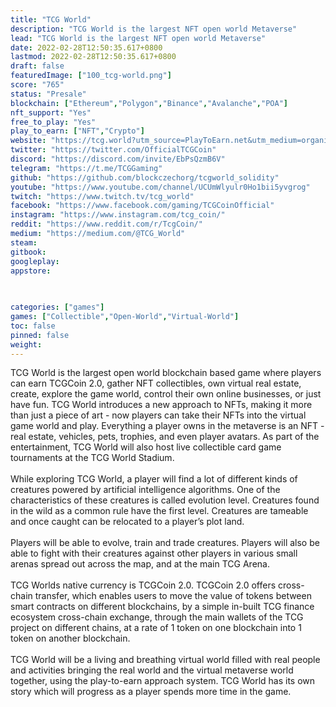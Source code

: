 ```yaml
---
title: "TCG World"
description: "TCG World is the largest NFT open world Metaverse"
lead: "TCG World is the largest NFT open world Metaverse"
date: 2022-02-28T12:50:35.617+0800
lastmod: 2022-02-28T12:50:35.617+0800
draft: false
featuredImage: ["100_tcg-world.png"]
score: "765"
status: "Presale"
blockchain: ["Ethereum","Polygon","Binance","Avalanche","POA"]
nft_support: "Yes"
free_to_play: "Yes"
play_to_earn: ["NFT","Crypto"]
website: "https://tcg.world?utm_source=PlayToEarn.net&utm_medium=organic&utm_campaign=gamepage"
twitter: "https://twitter.com/OfficialTCGCoin"
discord: "https://discord.com/invite/EbPsQzmB6V"
telegram: "https://t.me/TCGGaming"
github: "https://github.com/blockczechorg/tcgworld_solidity"
youtube: "https://www.youtube.com/channel/UCUmWlyulr0Ho1bii5yvgrog"
twitch: "https://www.twitch.tv/tcg_world"
facebook: "https://www.facebook.com/gaming/TCGCoinOfficial"
instagram: "https://www.instagram.com/tcg_coin/"
reddit: "https://www.reddit.com/r/TcgCoin/"
medium: "https://medium.com/@TCG_World"
steam: 
gitbook: 
googleplay: 
appstore: 

  
    
categories: ["games"]
games: ["Collectible","Open-World","Virtual-World"]
toc: false
pinned: false
weight: 
---
```

TCG World is the largest open world blockchain based game where players can earn TCGCoin 2.0, gather NFT collectibles, own virtual real estate, create, explore the game world, control their own online businesses, or just have fun. TCG World introduces a new approach to NFTs, making it more than just a piece of art - now players can take their NFTs into the virtual game world and play. Everything a player owns in the metaverse is an NFT - real estate, vehicles, pets, trophies, and even player avatars. As part of the entertainment, TCG World will also host live collectible card game tournaments at the TCG World Stadium.<br> <br> While exploring TCG World, a player will find a lot of different kinds of creatures powered by artificial intelligence algorithms. One of the characteristics of these creatures is called evolution level. Creatures found in the wild as a common rule have the first level. Creatures are tameable and once caught can be relocated to a player’s plot land.<br> <br> Players will be able to evolve, train and trade creatures. Players will also be able to fight with their creatures against other players in various small arenas spread out across the map, and at the main TCG Arena.<br> <br> TCG Worlds native currency is TCGCoin 2.0. TCGCoin 2.0 offers cross-chain transfer, which enables users to move the value of tokens between smart contracts on different blockchains, by a simple in-built TCG finance ecosystem cross-chain exchange, through the main wallets of the TCG project on different chains, at a rate of 1 token on one blockchain into 1 token on another blockchain. <br> <br> TCG World will be a living and breathing virtual world filled with real people and activities bringing the real world and the virtual metaverse world together, using the play-to-earn approach system. TCG World has its own story which will progress as a player spends more time in the game.